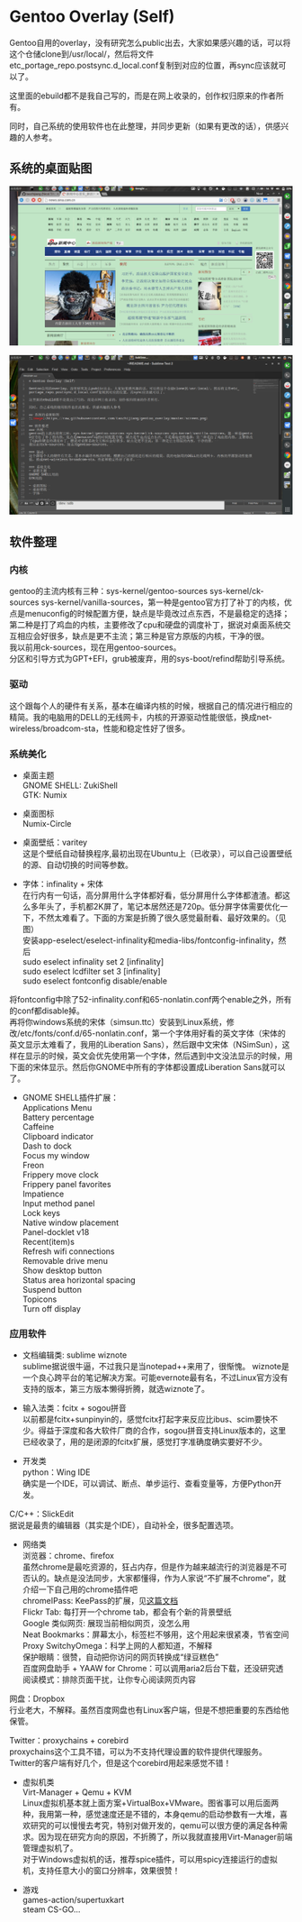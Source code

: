 # Gentoo Overlay (Self)

Gentoo自用的overlay，没有研究怎么public出去，大家如果感兴趣的话，可以将这个仓储clone到/usr/local/，然后将文件etc_portage_repo.postsync.d_local.conf复制到对应的位置，再sync应该就可以了。

这里面的ebuild都不是我自己写的，而是在网上收录的，创作权归原来的作者所有。

同时，自己系统的使用软件也在此整理，并同步更新（如果有更改的话），供感兴趣的人参考。

## 系统的桌面贴图
![image](https://raw.githubusercontent.com/taozhijiang/gentoo_overlay/master/screen.png)

![image](https://raw.githubusercontent.com/taozhijiang/gentoo_overlay/master/screen2.png)

## 软件整理
### 内核  
gentoo的主流内核有三种：sys-kernel/gentoo-sources sys-kernel/ck-sources sys-kernel/vanilla-sources，第一种是gentoo官方打了补丁的内核，优点是menuconfig的时候配置方便，缺点是毕竟改过点东西，不是最稳定的选择；第二种是打了鸡血的内核，主要修改了cpu和硬盘的调度补丁，据说对桌面系统交互相应会好很多，缺点是更不主流；第三种是官方原版的内核，干净的很。  
我以前用ck-sources，现在用gentoo-sources。  
分区和引导方式为GPT+EFI，grub被废弃，用的sys-boot/refind帮助引导系统。  

### 驱动  
这个跟每个人的硬件有关系，基本在编译内核的时候，根据自己的情况进行相应的精简。我的电脑用的DELL的无线网卡，内核的开源驱动性能很低，换成net-wireless/broadcom-sta，性能和稳定性好了很多。  

### 系统美化
- 桌面主题  
GNOME SHELL: ZukiShell  
GTK: Numix

- 桌面图标  
Numix-Circle  

- 桌面壁纸：varitey  
这是个壁纸自动替换程序,最初出现在Ubuntu上（已收录），可以自己设置壁纸的源、自动切换的时间等参数。  

- 字体：infinality + 宋体  
在行内有一句话，高分屏用什么字体都好看，低分屏用什么字体都渣渣。都这么多年头了，手机都2K屏了，笔记本居然还是720p。低分屏字体需要优化一下，不然太难看了。下面的方案是折腾了很久感觉最耐看、最好效果的。（见图）  
安装app-eselect/eselect-infinality和media-libs/fontconfig-infinality，然后  
sudo eselect infinality set 2 [infinality]  
sudo eselect lcdfilter set 3 [infinality]  
sudo eselect fontconfig disable/enable  

将fontconfig中除了52-infinality.conf和65-nonlatin.conf两个enable之外，所有的conf都disable掉。  
再将你windows系统的宋体（simsun.ttc）安装到Linux系统，修改/etc/fonts/conf.d/65-nonlatin.conf，第一个字体用好看的英文字体（宋体的英文显示太难看了，我用的Liberation Sans），然后跟中文宋体（NSimSun），这样在显示的时候，英文会优先使用第一个字体，然后遇到中文没法显示的时候，用下面的宋体显示。然后你GNOME中所有的字体都设置成Liberation Sans就可以了。

- GNOME SHELL插件扩展：  
Applications Menu  
Battery percentage  
Caffeine  
Clipboard indicator  
Dash to dock  
Focus my window  
Freon  
Frippery move clock  
Frippery panel favorites  
Impatience  
Input method panel  
Lock keys  
Native window placement  
Panel-docklet v18  
Recent(item)s  
Refresh wifi connections  
Removable drive menu  
Show desktop button  
Status area horizontal spacing  
Suspend button  
Topicons  
Turn off display  


### 应用软件  
- 文档编辑类: sublime wiznote  
sublime据说很牛逼，不过我只是当notepad++来用了，很惭愧。
wiznote是一个良心跨平台的笔记解决方案。可能evernote最有名，不过Linux官方没有支持的版本，第三方版本懒得折腾，就选wiznote了。  

- 输入法类：fcitx + sogou拼音  
以前都是fcitx+sunpinyin的，感觉fcitx打起字来反应比ibus、scim要快不少。得益于深度和各大软件厂商的合作，sogou拼音支持Linux版本的，这里已经收录了，用的是闭源的fcitx扩展，感觉打字准确度确实要好不少。  

- 开发类  
python：Wing IDE  
确实是一个IDE，可以调试、断点、单步运行、查看变量等，方便Python开发。  

C/C++：SlickEdit  
据说是最贵的编辑器（其实是个IDE），自动补全，很多配置选项。  

- 网络类  
浏览器：chrome、firefox  
虽然chrome是最吃资源的，狂占内存，但是作为越来越流行的浏览器是不可否认的。缺点是没法同步，大家都懂得，作为人家说“不扩展不chrome”，就介绍一下自己用的chrome插件吧  
chromeIPass: KeePass的扩展，见[这篇文档](http://blog.freesign.net/2015/08/29/%E4%B8%AA%E4%BA%BA%E5%AF%86%E7%A0%81%E7%AE%A1%E7%90%86%E5%99%A8KeePass/)   
Flickr Tab: 每打开一个chrome tab，都会有个新的背景壁纸  
Google 类似网页: 展现当前相似网页，没怎么用  
Neat Bookmarks：屏幕太小，标签栏不够用，这个用起来很紧凑，节省空间  
Proxy SwitchyOmega：科学上网的人都知道，不解释  
保护眼睛：很赞，自动把你访问的网页转换成“绿豆糕色”  
百度网盘助手 + YAAW for Chrome：可以调用aria2后台下载，还没研究透  
阅读模式：排除页面干扰，让你专心阅读网页内容  

网盘：Dropbox  
行业老大，不解释。虽然百度网盘也有Linux客户端，但是不想把重要的东西给他保管。  

Twitter：proxychains + corebird  
proxychains这个工具不错，可以为不支持代理设置的软件提供代理服务。  
Twitter的客户端有好几个，但是这个corebird用起来感觉不错！  

- 虚拟机类  
Virt-Manager + Qemu + KVM  
Linux虚拟机基本就上面方案+VirtualBox+VMware。图省事可以用后面两种，我用第一种，感觉速度还是不错的，本身qemu的启动参数有一大堆，喜欢研究的可以慢慢去考究，特别对做开发的，qemu可以很方便的满足各种需求。因为现在研究方向的原因，不折腾了，所以我就直接用Virt-Manager前端管理虚拟机了。  
对于Windows虚拟机的话，推荐spice插件，可以用spicy连接运行的虚拟机，支持任意大小的窗口分辨率，效果很赞！  

- 游戏  
games-action/supertuxkart  
steam CS-GO...  
